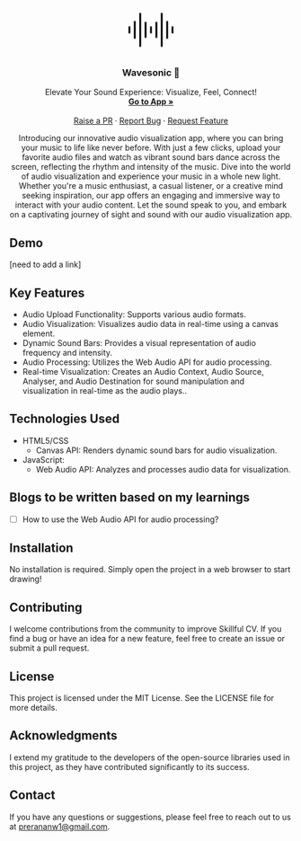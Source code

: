 <div align="center">
  <a href="https://github.com/prerana1821/wavesonic">
    <img src="./logo.gif" alt="Logo" width="80" height="80">
  </a>

  <h3 align="center">Wavesonic 🌊</h3>

  <p align="center">
      Elevate Your Sound Experience: Visualize, Feel, Connect!
    <br />
    <a href="https://wavesonic.netlify.app/"><strong>Go to App »</strong></a>
    <br />
    <br />
    <a href="https://github.com/prerana1821/wavesonic/pulls">Raise a PR</a>
    ·
    <a href="https://github.com/prerana1821/wavesonic/issues">Report Bug</a>
    ·
    <a href="https://github.com/prerana1821/wavesonic/issues">Request Feature</a>
  </p>
</div>

<p align="center">
Introducing our innovative audio visualization app, where you can bring your music to life like never before. With just a few clicks, upload your favorite audio files and watch as vibrant sound bars dance across the screen, reflecting the rhythm and intensity of the music. Dive into the world of audio visualization and experience your music in a whole new light. Whether you're a music enthusiast, a casual listener, or a creative mind seeking inspiration, our app offers an engaging and immersive way to interact with your audio content. Let the sound speak to you, and embark on a captivating journey of sight and sound with our audio visualization app.
</p>

## Demo

[need to add a link]

## Key Features

- Audio Upload Functionality: Supports various audio formats.
- Audio Visualization: Visualizes audio data in real-time using a canvas element.
- Dynamic Sound Bars: Provides a visual representation of audio frequency and intensity.
- Audio Processing: Utilizes the Web Audio API for audio processing.
- Real-time Visualization: Creates an Audio Context, Audio Source, Analyser, and Audio Destination for sound manipulation and visualization in real-time as the audio plays..

## Technologies Used

- HTML5/CSS
  - Canvas API: Renders dynamic sound bars for audio visualization.
- JavaScript:
  - Web Audio API: Analyzes and processes audio data for visualization.

## Blogs to be written based on my learnings

- [ ] How to use the Web Audio API for audio processing?

## Installation

No installation is required. Simply open the project in a web browser to start drawing!

## Contributing

I welcome contributions from the community to improve Skillful CV. If you find a bug or have an idea for a new feature, feel free to create an issue or submit a pull request.

## License

This project is licensed under the MIT License. See the LICENSE file for more details.

## Acknowledgments

I extend my gratitude to the developers of the open-source libraries used in this project, as they have contributed significantly to its success.

## Contact

If you have any questions or suggestions, please feel free to reach out to us at prerananw1@gmail.com.
